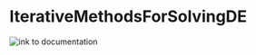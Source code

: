 # IterativeMethodsForSolvingDE

![ink to documentation](https://docs.google.com/document/d/1IHtRgzoJxJRuxSzGg1s8jsti_zSlKnRU7z9DRdisNPc/edit?usp=sharing)

